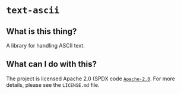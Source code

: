 # `text-ascii`

## What is this thing?

A library for handling ASCII text.

## What can I do with this?

The project is licensed Apache 2.0 (SPDX code
[`Apache-2.0`](https://spdx.org/licenses/Apache-2.0.html). For more details,
please see the `LICENSE.md` file.
